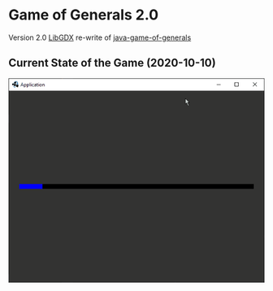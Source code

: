 # Game of Generals 2.0

Version 2.0 [LibGDX](https://libgdx.badlogicgames.com/) re-write of
[java-game-of-generals](https://github.com/marklcrns/java-game-of-generals)

## Current State of the Game (2020-10-10)

![2020-10-08](demo/2020-10-10_demo.gif)

